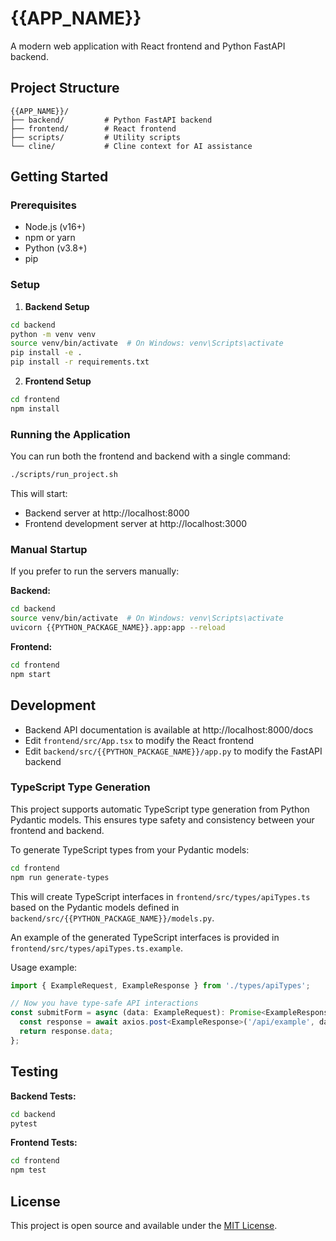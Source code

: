 # {{APP_NAME}}

A modern web application with React frontend and Python FastAPI backend.

## Project Structure

```
{{APP_NAME}}/
├── backend/         # Python FastAPI backend
├── frontend/        # React frontend
├── scripts/         # Utility scripts
└── cline/           # Cline context for AI assistance
```

## Getting Started

### Prerequisites

- Node.js (v16+)
- npm or yarn
- Python (v3.8+)
- pip

### Setup

1. **Backend Setup**

```bash
cd backend
python -m venv venv
source venv/bin/activate  # On Windows: venv\Scripts\activate
pip install -e .
pip install -r requirements.txt
```

2. **Frontend Setup**

```bash
cd frontend
npm install
```

### Running the Application

You can run both the frontend and backend with a single command:

```bash
./scripts/run_project.sh
```

This will start:
- Backend server at http://localhost:8000
- Frontend development server at http://localhost:3000

### Manual Startup

If you prefer to run the servers manually:

**Backend:**
```bash
cd backend
source venv/bin/activate  # On Windows: venv\Scripts\activate
uvicorn {{PYTHON_PACKAGE_NAME}}.app:app --reload
```

**Frontend:**
```bash
cd frontend
npm start
```

## Development

- Backend API documentation is available at http://localhost:8000/docs
- Edit `frontend/src/App.tsx` to modify the React frontend
- Edit `backend/src/{{PYTHON_PACKAGE_NAME}}/app.py` to modify the FastAPI backend

### TypeScript Type Generation

This project supports automatic TypeScript type generation from Python Pydantic models. This ensures type safety and consistency between your frontend and backend.

To generate TypeScript types from your Pydantic models:

```bash
cd frontend
npm run generate-types
```

This will create TypeScript interfaces in `frontend/src/types/apiTypes.ts` based on the Pydantic models defined in `backend/src/{{PYTHON_PACKAGE_NAME}}/models.py`.

An example of the generated TypeScript interfaces is provided in `frontend/src/types/apiTypes.ts.example`.

Usage example:

```typescript
import { ExampleRequest, ExampleResponse } from './types/apiTypes';

// Now you have type-safe API interactions
const submitForm = async (data: ExampleRequest): Promise<ExampleResponse> => {
  const response = await axios.post<ExampleResponse>('/api/example', data);
  return response.data;
};
```

## Testing

**Backend Tests:**
```bash
cd backend
pytest
```

**Frontend Tests:**
```bash
cd frontend
npm test
```

## License

This project is open source and available under the [MIT License](LICENSE).
